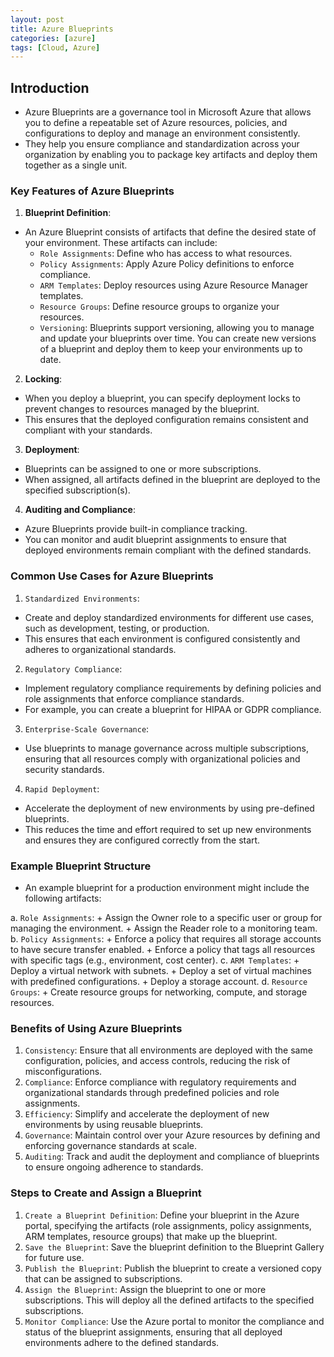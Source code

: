 ```yaml
---
layout: post
title: Azure Blueprints
categories: [azure]
tags: [Cloud, Azure]
---
```


## Introduction
- Azure Blueprints are a governance tool in Microsoft Azure that allows you to define a repeatable set of Azure resources, policies, and configurations to deploy and manage an environment consistently. 
- They help you ensure compliance and standardization across your organization by enabling you to package key artifacts and deploy them together as a single unit. 

### Key Features of Azure Blueprints
1. **Blueprint Definition**: 
- An Azure Blueprint consists of artifacts that define the desired state of your environment. These artifacts can include:
    + `Role Assignments`: Define who has access to what resources.
    + `Policy Assignments`: Apply Azure Policy definitions to enforce compliance.
    + `ARM Templates`: Deploy resources using Azure Resource Manager templates.
    + `Resource Groups`: Define resource groups to organize your resources.
    + `Versioning`: Blueprints support versioning, allowing you to manage and update your blueprints over time. You can create new versions of a blueprint and deploy them to keep your environments up to date.

2. **Locking**: 
- When you deploy a blueprint, you can specify deployment locks to prevent changes to resources managed by the blueprint. 
- This ensures that the deployed configuration remains consistent and compliant with your standards.

3. **Deployment**: 
- Blueprints can be assigned to one or more subscriptions. 
- When assigned, all artifacts defined in the blueprint are deployed to the specified subscription(s).

4. **Auditing and Compliance**: 
- Azure Blueprints provide built-in compliance tracking. 
- You can monitor and audit blueprint assignments to ensure that deployed environments remain compliant with the defined standards.

### Common Use Cases for Azure Blueprints
1. `Standardized Environments`: 
- Create and deploy standardized environments for different use cases, such as development, testing, or production. 
- This ensures that each environment is configured consistently and adheres to organizational standards.

2. `Regulatory Compliance`: 
- Implement regulatory compliance requirements by defining policies and role assignments that enforce compliance standards. 
- For example, you can create a blueprint for HIPAA or GDPR compliance.

3. `Enterprise-Scale Governance`: 
- Use blueprints to manage governance across multiple subscriptions, ensuring that all resources comply with organizational policies and security standards.

4. `Rapid Deployment`: 
- Accelerate the deployment of new environments by using pre-defined blueprints. 
- This reduces the time and effort required to set up new environments and ensures they are configured correctly from the start.

### Example Blueprint Structure
- An example blueprint for a production environment might include the following artifacts:

a. `Role Assignments`:
    + Assign the Owner role to a specific user or group for managing the environment.
    + Assign the Reader role to a monitoring team.
b. `Policy Assignments`:
    + Enforce a policy that requires all storage accounts to have secure transfer enabled.
    + Enforce a policy that tags all resources with specific tags (e.g., environment, cost center).
c. `ARM Templates`:
    + Deploy a virtual network with subnets.
    + Deploy a set of virtual machines with predefined configurations.
    + Deploy a storage account.
d. `Resource Groups`:
    + Create resource groups for networking, compute, and storage resources.

### Benefits of Using Azure Blueprints
1. `Consistency`: Ensure that all environments are deployed with the same configuration, policies, and access controls, reducing the risk of misconfigurations.
2. `Compliance`: Enforce compliance with regulatory requirements and organizational standards through predefined policies and role assignments.
3. `Efficiency`: Simplify and accelerate the deployment of new environments by using reusable blueprints.
4. `Governance`: Maintain control over your Azure resources by defining and enforcing governance standards at scale.
5. `Auditing`: Track and audit the deployment and compliance of blueprints to ensure ongoing adherence to standards.

### Steps to Create and Assign a Blueprint
1. `Create a Blueprint Definition`: Define your blueprint in the Azure portal, specifying the artifacts (role assignments, policy assignments, ARM templates, resource groups) that make up the blueprint.
2. `Save the Blueprint`: Save the blueprint definition to the Blueprint Gallery for future use.
3. `Publish the Blueprint`: Publish the blueprint to create a versioned copy that can be assigned to subscriptions.
4. `Assign the Blueprint`: Assign the blueprint to one or more subscriptions. This will deploy all the defined artifacts to the specified subscriptions.
5. `Monitor Compliance`: Use the Azure portal to monitor the compliance and status of the blueprint assignments, ensuring that all deployed environments adhere to the defined standards.

